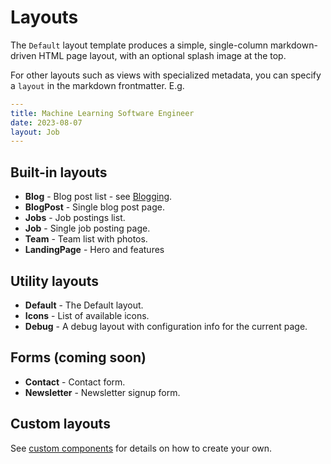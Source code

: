 # Layouts

The `Default` layout template produces a simple, single-column markdown-driven HTML page layout, with an optional splash image at the top.

For other layouts such as views with specialized metadata, you can specify a `layout` in the markdown frontmatter. E.g.

```yaml
---
title: Machine Learning Software Engineer
date: 2023-08-07
layout: Job
---
```

## Built-in layouts
- **Blog** - Blog post list - see [Blogging](blogging).
- **BlogPost** - Single blog post page.
- **Jobs** - Job postings list.
- **Job** - Single job posting page.
- **Team** - Team list with photos.
- **LandingPage** - Hero and features

## Utility layouts
- **Default** - The Default layout.
- **Icons** - List of available icons.
- **Debug** - A debug layout with configuration info for the current page.

## Forms (coming soon)
- **Contact** - Contact form.
- **Newsletter** - Newsletter signup form.

## Custom layouts
See [custom components](custom-components) for details on how to create your own.
